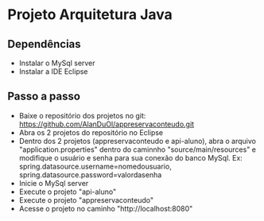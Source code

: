 # Projeto Arquitetura Java

## Dependências
- Instalar o MySql server
- Instalar a IDE Eclipse

## Passo a passo
- Baixe o repositório dos projetos no git: https://github.com/AlanDuOl/appreservaconteudo.git
- Abra os 2 projetos do repositório no Eclipse
- Dentro dos 2 projetos (appreservaconteudo e api-aluno), abra o arquivo "application.properties" dentro do caminnho "source/main/resources" e modifique o usuário e senha para sua conexão do banco MySql.
Ex: spring.datasource.username=nomedousuario,
spring.datasource.password=valordasenha
- Inicie o MySql server
- Execute o projeto "api-aluno"
- Execute o projeto "appreservaconteudo"
- Acesse o projeto no caminho "http://localhost:8080"
